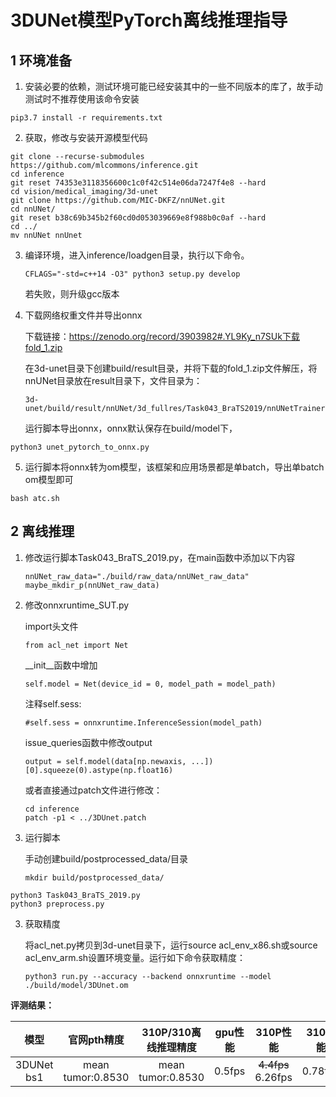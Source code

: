 # 3DUNet模型PyTorch离线推理指导

## 1 环境准备 

1. 安装必要的依赖，测试环境可能已经安装其中的一些不同版本的库了，故手动测试时不推荐使用该命令安装  

```
pip3.7 install -r requirements.txt  
```

2. 获取，修改与安装开源模型代码  

```
git clone --recurse-submodules https://github.com/mlcommons/inference.git
cd inference
git reset 74353e3118356600c1c0f42c514e06da7247f4e8 --hard
cd vision/medical_imaging/3d-unet
git clone https://github.com/MIC-DKFZ/nnUNet.git
cd nnUNet/
git reset b38c69b345b2f60cd0d053039669e8f988b0c0af --hard
cd ../
mv nnUNet nnUnet
```

3. 编译环境，进入inference/loadgen目录，执行以下命令。

   ```
   CFLAGS="-std=c++14 -O3" python3 setup.py develop
   ```

   若失败，则升级gcc版本

4. 下载网络权重文件并导出onnx

   下载链接：https://zenodo.org/record/3903982#.YL9Ky_n7SUk下载fold_1.zip

   在3d-unet目录下创建build/result目录，并将下载的fold_1.zip文件解压，将nnUNet目录放在result目录下，文件目录为：

   ```
   3d-unet/build/result/nnUNet/3d_fullres/Task043_BraTS2019/nnUNetTrainerV2__nnUNetPlansv2.mlperf.1/
   ```

   运行脚本导出onnx，onnx默认保存在build/model下，

```
python3 unet_pytorch_to_onnx.py
```

5. 运行脚本将onnx转为om模型，该框架和应用场景都是单batch，导出单batch om模型即可

```
bash atc.sh
```

## 2 离线推理 

1. 修改运行脚本Task043_BraTS_2019.py，在main函数中添加以下内容

   ```
   nnUNet_raw_data="./build/raw_data/nnUNet_raw_data"
   maybe_mkdir_p(nnUNet_raw_data)
   ```
   
2. 修改onnxruntime_SUT.py

   import头文件

   ```
   from acl_net import Net 
   ```

   __init__函数中增加

   ```
   self.model = Net(device_id = 0, model_path = model_path)
   ```

   注释self.sess:

   ```
   #self.sess = onnxruntime.InferenceSession(model_path)
   ```

   issue_queries函数中修改output

   ```
   output = self.model(data[np.newaxis, ...])[0].squeeze(0).astype(np.float16)
   ```
   
   或者直接通过patch文件进行修改：
   
   ```
   cd inference
   patch -p1 < ../3DUnet.patch
   ```

3. 运行脚本

   手动创建build/postprocessed_data/目录

   ```
   mkdir build/postprocessed_data/
   ```

```
python3 Task043_BraTS_2019.py
python3 preprocess.py
```

3. 获取精度

   将acl_net.py拷贝到3d-unet目录下，运行source acl_env_x86.sh或source acl_env_arm.sh设置环境变量。运行如下命令获取精度：

   ```
   python3 run.py --accuracy --backend onnxruntime --model ./build/model/3DUnet.om
   ```

**评测结果：**   

|    模型    |    官网pth精度    | 310P/310离线推理精度 | gpu性能 |         310P性能         | 310性能 |
| :--------: | :---------------: | :-----------------: | :-----: | :---------------------: | ------- |
| 3DUNet bs1 | mean tumor:0.8530 |  mean tumor:0.8530  | 0.5fps  | ~~4.4fps~~<br />6.26fps | 0.78fps |



